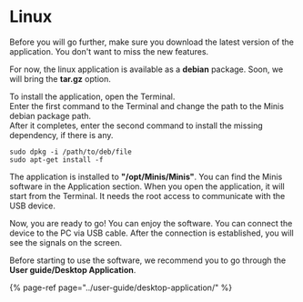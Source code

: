 # Linux

Before you will go further, make sure you download the latest version of the application. You don't want to miss the new features.

For now, the linux application is available as a **debian** package. Soon, we will bring the **tar.gz** option. 

To install the application, open the Terminal.  
Enter the first command to the Terminal and change the path to the Minis debian package path.  
After it completes, enter the second command to install the missing dependency, if there is any.

```text
sudo dpkg -i /path/to/deb/file
sudo apt-get install -f
```

The application is installed to **"/opt/Minis/Minis"**. You can find the Minis software in the Application section. When you open the application, it will start from the Terminal. It needs the root access to communicate with the USB device.

Now, you are ready to go! You can enjoy the software. You can connect the device to the PC via USB cable. After the connection is established, you will see the signals on the screen.

Before starting to use the software, we recommend you to go through the **User guide/Desktop Application**.

{% page-ref page="../user-guide/desktop-application/" %}



